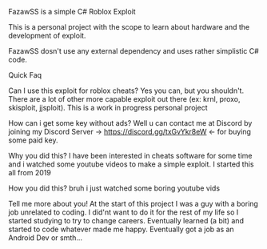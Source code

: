 FazawSS is a simple C# Roblox Exploit

This is a personal project with the scope to learn about hardware and the development of exploit.

FazawSS dosn't use any external dependency and uses rather simplistic C# code.

Quick Faq

Can I use this exploit for roblox cheats?
Yes you can, but you shouldn't. There are a lot of other more capable exploit out there (ex: krnl, proxo, skisploit, jjsploit). This is a work in progress personal project

How can i get some key without ads?
Well u can contact me at Discord by joining my Discord Server -> https://discord.gg/txGvYkr8eW <- for buying some paid key.

Why you did this?
I have been interested in cheats software for some time and i watched some youtube videos to make a simple exploit. I started this all from 2019

How you did this?
bruh i just watched some boring youtube vids

Tell me more about you!
At the start of this project I was a guy with a boring job unrelated to coding. I did'nt want to do it for the rest of my life so I started studying to try to change careers. Eventually learned (a bit) and started to code whatever made me happy. Eventually got a job as an Android Dev or smth...
